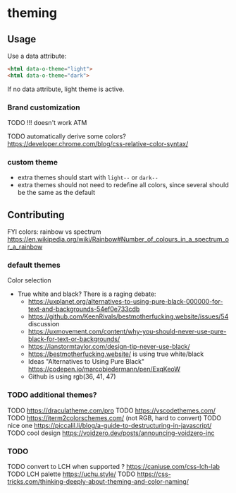 
# theming


## Usage

Use a data attribute:
```html
<html data-o-theme="light">
<html data-o-theme="dark">
```

If no data attribute, light theme is active.

### Brand customization

TODO !!! doesn't work ATM

TODO automatically derive some colors? https://developer.chrome.com/blog/css-relative-color-syntax/

### custom theme

* extra themes should start with `light--` or `dark--`
* extra themes should not need to redefine all colors, since several should be the same as the default


## Contributing

FYI colors: rainbow vs spectrum https://en.wikipedia.org/wiki/Rainbow#Number_of_colours_in_a_spectrum_or_a_rainbow

### default themes

Color selection
* True white and black? There is a raging debate:
  * https://uxplanet.org/alternatives-to-using-pure-black-000000-for-text-and-backgrounds-54ef0e733cdb
  * https://github.com/KeenRivals/bestmotherfucking.website/issues/54 discussion
  * https://uxmovement.com/content/why-you-should-never-use-pure-black-for-text-or-backgrounds/
  * https://ianstormtaylor.com/design-tip-never-use-black/
  * https://bestmotherfucking.website/ is using true white/black
  * Ideas "Alternatives to Using Pure Black" https://codepen.io/marcobiedermann/pen/ExqKeoW
  * Github is using rgb(36, 41, 47)

### TODO additional themes?

TODO https://draculatheme.com/pro
TODO https://vscodethemes.com/
TODO https://iterm2colorschemes.com/ (not RGB, hard to convert)
TODO nice one https://piccalil.li/blog/a-guide-to-destructuring-in-javascript/
TODO cool design https://voidzero.dev/posts/announcing-voidzero-inc

### TODO

TODO convert to LCH when supported ? https://caniuse.com/css-lch-lab
TODO LCH palette https://uchu.style/
TODO https://css-tricks.com/thinking-deeply-about-theming-and-color-naming/
